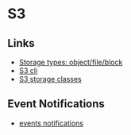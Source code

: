 # S3

## Links

- [Storage types: object/file/block](https://aws.amazon.com/what-is-cloud-file-storage/)
- [S3 cli](https://docs.aws.amazon.com/cli/latest/reference/s3/)
- [S3 storage classes](https://aws.amazon.com/s3/storage-classes/)

## Event Notifications

- [events notifications](https://docs.aws.amazon.com/AmazonS3/latest/userguide/NotificationHowTo.html)
